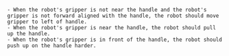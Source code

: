 
    - When the robot's gripper is not near the handle and the robot's gripper is not forward aligned with the handle, the robot should move gripper to left of handle.
    - When the robot's gripper is near the handle, the robot should pull up the handle.
    - When the robot's gripper is in front of the handle, the robot should push up on the handle harder.